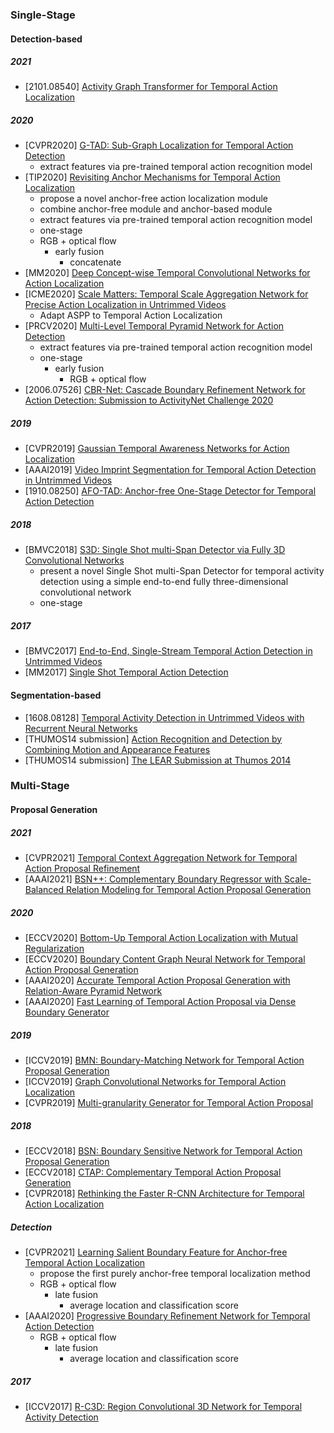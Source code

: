 ### Single-Stage

#### Detection-based

##### 2021
- [2101.08540] [Activity Graph Transformer for Temporal Action Localization](https://arxiv.org/abs/2101.08540)

##### 2020
- [CVPR2020] [G-TAD: Sub-Graph Localization for Temporal Action Detection](https://openaccess.thecvf.com/content_CVPR_2020/papers/Xu_G-TAD_Sub-Graph_Localization_for_Temporal_Action_Detection_CVPR_2020_paper.pdf)
  - extract features via pre-trained temporal action recognition model
- [TIP2020] [Revisiting Anchor Mechanisms for Temporal Action Localization](https://arxiv.org/abs/2008.09837)
  - propose a novel anchor-free action localization module
  - combine anchor-free module and anchor-based module
  - extract features via pre-trained temporal action recognition model
  - one-stage
  - RGB + optical flow
    - early fusion
      - concatenate
- [MM2020] [Deep Concept-wise Temporal Convolutional Networks for Action Localization](https://arxiv.org/abs/1908.09442)
- [ICME2020] [Scale Matters: Temporal Scale Aggregation Network for Precise Action Localization in Untrimmed Videos](https://arxiv.org/abs/1908.00707)
  - Adapt ASPP to Temporal Action Localization
- [PRCV2020] [Multi-Level Temporal Pyramid Network for Action Detection](https://arxiv.org/abs/2008.03270)
  - extract features via pre-trained temporal action recognition model
  - one-stage
    - early fusion
      - RGB + optical flow
- [2006.07526] [CBR-Net: Cascade Boundary Refinement Network for Action Detection: Submission to ActivityNet Challenge 2020](https://arxiv.org/abs/2006.07526v2)

##### 2019
- [CVPR2019] [Gaussian Temporal Awareness Networks for Action Localization](http://openaccess.thecvf.com/content_CVPR_2019/papers/Long_Gaussian_Temporal_Awareness_Networks_for_Action_Localization_CVPR_2019_paper.pdf)
- [AAAI2019] [Video Imprint Segmentation for Temporal Action Detection in Untrimmed Videos](https://ojs.aaai.org//index.php/AAAI/article/view/4846)
- [1910.08250] [AFO-TAD: Anchor-free One-Stage Detector for Temporal Action Detection](https://arxiv.org/abs/1910.08250)

##### 2018
- [BMVC2018] [S3D: Single Shot multi-Span Detector via Fully 3D Convolutional Networks](https://arxiv.org/abs/1807.08069)
  - present a novel Single Shot multi-Span Detector for temporal activity detection using a simple end-to-end fully three-dimensional convolutional network
  - one-stage

##### 2017
- [BMVC2017] [End-to-End, Single-Stream Temporal Action Detection in Untrimmed Videos](http://vision.stanford.edu/pdf/buch2017bmvc.pdf)
- [MM2017] [Single Shot Temporal Action Detection](https://arxiv.org/abs/1710.06236)

#### Segmentation-based
- [1608.08128] [Temporal Activity Detection in Untrimmed Videos with Recurrent Neural Networks](https://arxiv.org/abs/1608.08128)
- [THUMOS14 submission] [Action Recognition and Detection by Combining Motion and Appearance Features](http://crcv.ucf.edu/THUMOS14/papers/CUHK&SIAT.pdf)
- [THUMOS14 submission] [The LEAR Submission at Thumos 2014](https://hal.inria.fr/hal-01074442/document)

### Multi-Stage
#### Proposal Generation
##### 2021
- [CVPR2021] [Temporal Context Aggregation Network for Temporal Action Proposal Refinement](https://arxiv.org/abs/2103.13141)
- [AAAI2021] [BSN++: Complementary Boundary Regressor with Scale-Balanced Relation Modeling for Temporal Action Proposal Generation](https://arxiv.org/abs/2009.07641)

##### 2020
- [ECCV2020] [Bottom-Up Temporal Action Localization with Mutual Regularization](https://arxiv.org/abs/2002.07358)
- [ECCV2020] [Boundary Content Graph Neural Network for Temporal Action Proposal Generation](https://arxiv.org/abs/2008.01432)
- [AAAI2020] [Accurate Temporal Action Proposal Generation with Relation-Aware Pyramid Network](https://arxiv.org/abs/2003.04145)
- [AAAI2020] [Fast Learning of Temporal Action Proposal via Dense Boundary Generator](https://arxiv.org/abs/1911.04127)

##### 2019
- [ICCV2019] [BMN: Boundary-Matching Network for Temporal Action Proposal Generation](https://arxiv.org/abs/1907.09702)
- [ICCV2019] [Graph Convolutional Networks for Temporal Action Localization](https://arxiv.org/abs/1909.03252)
- [CVPR2019] [Multi-granularity Generator for Temporal Action Proposal](https://openaccess.thecvf.com/content_CVPR_2019/papers/Liu_Multi-Granularity_Generator_for_Temporal_Action_Proposal_CVPR_2019_paper.pdf)

##### 2018
- [ECCV2018] [BSN: Boundary Sensitive Network for Temporal Action Proposal Generation](https://arxiv.org/abs/1806.02964)
- [ECCV2018] [CTAP: Complementary Temporal Action Proposal Generation](https://www.ecva.net/papers/eccv_2018/papers_ECCV/papers/Jiyang_Gao_CTAP_Complementary_Temporal_ECCV_2018_paper.pdf)
- [CVPR2018] [Rethinking the Faster R-CNN Architecture for Temporal Action Localization](https://arxiv.org/abs/1804.07667)

##### Detection
- [CVPR2021] [Learning Salient Boundary Feature for Anchor-free Temporal Action Localization](https://arxiv.org/abs/2103.13137)
  - propose the first purely anchor-free temporal localization method
  - RGB + optical flow
    - late fusion
      - average location and classification score
- [AAAI2020] [Progressive Boundary Refinement Network for Temporal Action Detection](https://ojs.aaai.org//index.php/AAAI/article/view/6829)
  - RGB + optical flow
    - late fusion
      - average location and classification score
##### 2017
- [ICCV2017] [R-C3D: Region Convolutional 3D Network for Temporal Activity Detection](https://arxiv.org/abs/1703.07814)


